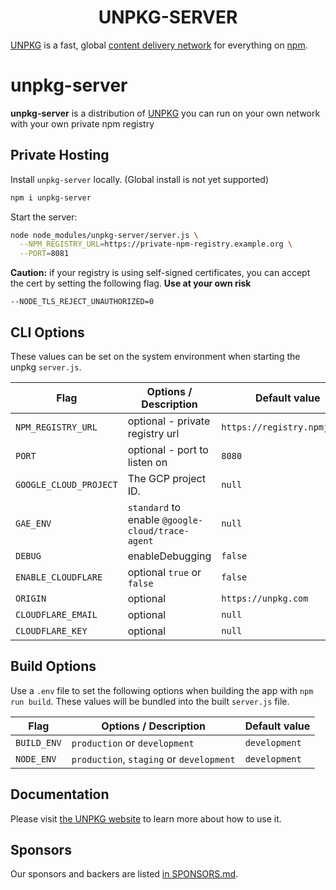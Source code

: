 <h1 align="center">UNPKG-SERVER</h1>

[build-badge]: https://img.shields.io/travis/mjackson/unpkg/master.svg?style=flat-square
[build]: https://travis-ci.org/mjackson/unpkg

[UNPKG](https://unpkg.com) is a fast, global [content delivery network](https://en.wikipedia.org/wiki/Content_delivery_network) for everything on [npm](https://www.npmjs.com/).

# unpkg-server

**unpkg-server** is a distribution of [UNPKG](https://unpkg.com) you can run on your own network with your own private npm registry

## Private Hosting

Install `unpkg-server` locally. (Global install is not yet supported)

```sh
npm i unpkg-server
```

Start the server:

```sh
node node_modules/unpkg-server/server.js \
  --NPM_REGISTRY_URL=https://private-npm-registry.example.org \
  --PORT=8081
```

**Caution:** if your registry is using self-signed certificates, you can accept the cert by setting the following flag.
**Use at your own risk**

`--NODE_TLS_REJECT_UNAUTHORIZED=0`

## CLI Options

These values can be set on the system environment when starting the unpkg `server.js`.

| Flag                   | Options / Description                            | Default value                |
| ---------------------- | ------------------------------------------------ | ---------------------------- |
| `NPM_REGISTRY_URL`     | optional - private registry url                  | `https://registry.npmjs.org` |
| `PORT`                 | optional - port to listen on                     | `8080`                       |
| `GOOGLE_CLOUD_PROJECT` | The GCP project ID.                              | `null`                       |
| `GAE_ENV`              | `standard` to enable `@google-cloud/trace-agent` | `null`                       |
| `DEBUG`                | enableDebugging                                  | `false`                      |
| `ENABLE_CLOUDFLARE`    | optional `true` or `false`                       | `false`                      |
| `ORIGIN`               | optional                                         | `https://unpkg.com`          |
| `CLOUDFLARE_EMAIL`     | optional                                         | `null`                       |
| `CLOUDFLARE_KEY`       | optional                                         | `null`                       |

## Build Options

Use a `.env` file to set the following options when building the app with `npm run build`. These values will be bundled into the built `server.js` file.

| Flag        | Options / Description                    | Default value |
| ----------- | ---------------------------------------- | ------------- |
| `BUILD_ENV` | `production` or `development`            | `development` |
| `NODE_ENV`  | `production`, `staging` or `development` | `development` |

## Documentation

Please visit [the UNPKG website](https://unpkg.com) to learn more about how to use it.

## Sponsors

Our sponsors and backers are listed [in SPONSORS.md](SPONSORS.md).
